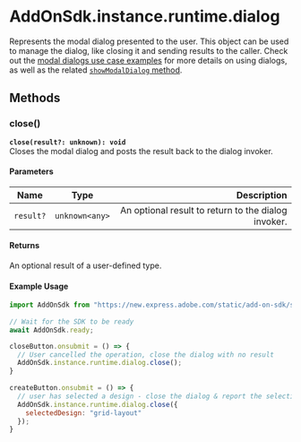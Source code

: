# AddOnSdk.instance.runtime.dialog
Represents the modal dialog presented to the user. This object can be used to manage the dialog, like closing it and sending results to the caller. Check out the [modal dialogs use case examples](../../guides/develop/use_cases.md#modal-dialogs) for more details on using dialogs, as well as the related [`showModalDialog` method](../addonsdk/addonsdk-app.md#showmodaldialog).


## Methods

### close()
**`close(result?: unknown): void`**<br/>
Closes the modal dialog and posts the result back to the dialog invoker.

#### Parameters
| Name          | Type      | Description   |
| ------------- | --------- | -----------:  |
| `result?`     | `unknown<any>` | An optional result to return to the dialog invoker.              |


#### Returns 
An optional result of a user-defined type.

#### Example Usage
```js
import AddOnSdk from "https://new.express.adobe.com/static/add-on-sdk/sdk.js";
 
// Wait for the SDK to be ready
await AddOnSdk.ready;

closeButton.onsubmit = () => {
  // User cancelled the operation, close the dialog with no result
  AddOnSdk.instance.runtime.dialog.close();
}
 
createButton.onsubmit = () => {
  // user has selected a design - close the dialog & report the selection details as the result back to the caller.
  AddOnSdk.instance.runtime.dialog.close({
    selectedDesign: "grid-layout"
  });
}
```
